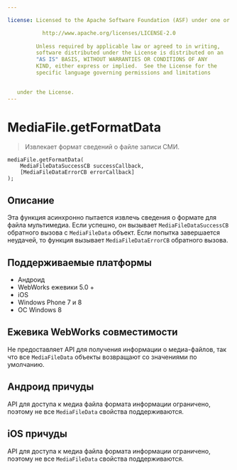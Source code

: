 ```yaml
---

license: Licensed to the Apache Software Foundation (ASF) under one or more contributor license agreements. See the NOTICE file distributed with this work for additional information regarding copyright ownership. The ASF licenses this file to you under the Apache License, Version 2.0 (the "License"); you may not use this file except in compliance with the License. You may obtain a copy of the License at

           http://www.apache.org/licenses/LICENSE-2.0
    
         Unless required by applicable law or agreed to in writing,
         software distributed under the License is distributed on an
         "AS IS" BASIS, WITHOUT WARRANTIES OR CONDITIONS OF ANY
         KIND, either express or implied.  See the License for the
         specific language governing permissions and limitations
    

   under the License.
---
```


# MediaFile.getFormatData

> Извлекает формат сведений о файле записи СМИ.

    mediaFile.getFormatData(
        MediaFileDataSuccessCB successCallback,
        [MediaFileDataErrorCB errorCallback]
    );
    

## Описание

Эта функция асинхронно пытается извлечь сведения о формате для файла мультимедиа. Если успешно, он вызывает `MediaFileDataSuccessCB` обратного вызова с `MediaFileData` объект. Если попытка завершается неудачей, то функция вызывает `MediaFileDataErrorCB` обратного вызова.

## Поддерживаемые платформы

*   Андроид
*   WebWorks ежевики 5.0 +
*   iOS
*   Windows Phone 7 и 8
*   ОС Windows 8

## Ежевика WebWorks совместимости

Не предоставляет API для получения информации о медиа-файлов, так что все `MediaFileData` объекты возвращают со значениями по умолчанию.

## Андроид причуды

API для доступа к медиа файла формата информации ограничено, поэтому не все `MediaFileData` свойства поддерживаются.

## iOS причуды

API для доступа к медиа файла формата информации ограничено, поэтому не все `MediaFileData` свойства поддерживаются.